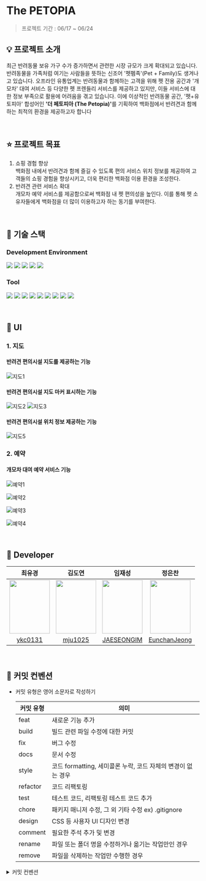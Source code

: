 # The PETOPIA
> 프로젝트 기간 : 06/17 ~ 06/24

## 💡 프로젝트 소개
최근 반려동물 보유 가구 수가 증가하면서 관련한 시장 규모가 크게 확대되고 있습니다. 반려동물을
가족처럼 여기는 사람들을 뜻하는 신조어 '펫펨족'(Pet + Family)도 생겨나고 있습니다. 오프라인
유통업계는 반려동물과 함께하는 고객을 위해 펫 전용 공간과 '개모차' 대여 서비스 등 다양한 펫
프렌들리 서비스를 제공하고 있지만, 이들 서비스에 대한 정보 부족으로 활용에 어려움을 겪고
있습니다. 이에 이상적인 반려동물 공간, '펫+유토피아' 합성어인 <b>'더 페토피아 (The Petopia)'</b>를
기획하여 백화점에서 반려견과 함께하는 최적의 환경을 제공하고자 합니다

<br>

## ⭐️ 프로젝트 목표
1. 쇼핑 경험 향상 <br>
  백화점 내에서 반려견과 함께 즐길 수 있도록 편의 서비스 위치 정보를 제공하여 고객들의 쇼핑 경험을 향상시키고, 더욱 편리한 백화점 이용 환경을 조성한다.
2. 반려견 관련 서비스 확대 <br>
  개모차 예약 서비스를 제공함으로써 백화점 내 펫 편의성을 높인다. 이를 통해 펫 소유자들에게 백화점을 더 많이 이용하고자 하는 동기를 부여한다.

<br>

## 🔧 기술 스택
### Development Environment
<img src="https://img.shields.io/badge/React.js-61DAFB?style=for-the-badge&logo=react&logoColor=white"> <img src="https://img.shields.io/badge/node.js-5FA04E?style=for-the-badge&logo=javascript&logoColor=white"> <img src="https://img.shields.io/badge/JavaScript-F7DF1E?style=for-the-badge&logo=javascript&logoColor=white"> <img src="https://img.shields.io/badge/html5-E34F26?style=for-the-badge&logo=html5&logoColor=white"> <img src="https://img.shields.io/badge/css-1572B6?style=for-the-badge&logo=css3&logoColor=white">

### Tool
<img src="https://img.shields.io/badge/figma-F24E1E?style=for-the-badge&logo=figma&logoColor=white"> <img src="https://img.shields.io/badge/git-F05032?style=for-the-badge&logo=git&logoColor=white"> <img src="https://img.shields.io/badge/github-181717?style=for-the-badge&logo=github&logoColor=white"> <img src="https://img.shields.io/badge/slack-4A154B?style=for-the-badge&logo=slack&logoColor=white"> <img src="https://img.shields.io/badge/discord-5865F2?style=for-the-badge&logo=discord&logoColor=white"> <img src="https://img.shields.io/badge/notion-000000?style=for-the-badge&logo=notion&logoColor=white"> <img src="https://img.shields.io/badge/google sheet-34A853?style=for-the-badge&logo=googlesheets&logoColor=white"> <img src="https://img.shields.io/badge/google docs-4285F4?style=for-the-badge&logo=googledocs&logoColor=white"> <img src="https://img.shields.io/badge/draw.io-F08705?style=for-the-badge&logo=diagramsdotnet&logoColor=white">

<br>

## 🎨 UI 
### 1. 지도
#### 반려견 편의시설 지도를 제공하는 기능
![지도1](https://github.com/Zui-Topia/Pet-Topia-React/assets/89077219/1ed9b36c-c103-4fb0-bdcd-d9c1a1972473)

#### 반려견 편의시설 지도 마커 표시하는 기능
![지도2](https://github.com/Zui-Topia/Pet-Topia-React/assets/89077219/9da0a71a-aa24-43eb-96b7-8160555e4be0)
![지도3](https://github.com/Zui-Topia/Pet-Topia-React/assets/89077219/8d080b06-4340-4483-891d-57fac9ae3f62)

#### 반려견 편의시설 위치 정보 제공하는 기능
![지도5](https://github.com/Zui-Topia/Pet-Topia-React/assets/89077219/45ddb385-e100-4f46-b49e-eea26eabb8bb)


### 2. 예약
#### 개모차 대여 예약 서비스 기능
![예약1](https://github.com/Zui-Topia/Pet-Topia-React/assets/89077219/25e8265d-1457-4ac3-a399-68afa36b2003)

![예약2](https://github.com/Zui-Topia/Pet-Topia-React/assets/89077219/90d2428f-8f4e-4b47-9f93-1e7f524a9ac9)

![예약3](https://github.com/Zui-Topia/Pet-Topia-React/assets/89077219/17084458-0b2e-44bd-8e7e-6130923c9e45)

![예약4](https://github.com/Zui-Topia/Pet-Topia-React/assets/89077219/7ce3719e-021d-4cb9-a25a-71850c3be7d8)

<br>

## 👥 Developer
  | 최유경 | 김도연 | 임재성 | 정은찬 
  | :---: | :---: | :---: | :---: | 
  | <img src="https://github.com/Zui-Topia/Pet-Topia-React/assets/61011209/1bd7001b-da2e-437b-b131-87f88997cd28" width="105" height="140">| <img src="https://github.com/Zui-Topia/Pet-Topia-React/assets/61011209/56c6a517-ea3d-4dd0-819b-fa218b0f5d61"  width="105" height="140"> | <img src="https://github.com/Zui-Topia/Pet-Topia-React/assets/61011209/cac97b9e-05ad-42c3-8562-93d07e70c929"  width="105" height="140"> | <img src="https://github.com/Zui-Topia/Pet-Topia-React/assets/61011209/84078b88-4e33-4a0a-b637-58e0def2fc12"  width="105" height="140"> |
  | [ykc0131](https://github.com/ykc0131) | [mju1025](https://github.com/mju1025) | [JAESEONGIM](https://github.com/JAESEONGIM) | [EunchanJeong](https://github.com/EunchanJeong) |   

<!--![최유경](https://github.com/Zui-Topia/Pet-Topia-React/assets/61011209/1bd7001b-da2e-437b-b131-87f88997cd28)
![임재성](https://github.com/Zui-Topia/Pet-Topia-React/assets/61011209/cac97b9e-05ad-42c3-8562-93d07e70c929)
![정은찬](https://github.com/Zui-Topia/Pet-Topia-React/assets/61011209/84078b88-4e33-4a0a-b637-58e0def2fc12)
-->

<br>

## 📌 커밋 컨벤션
- 커밋 유형은 영어 소문자로 작성하기
    
    | 커밋 유형 | 의미 |
    | --- | --- |
    | feat | 새로운 기능 추가 |
    | build | 빌드 관련 파일 수정에 대한 커밋 |
    | fix | 버그 수정 |
    | docs | 문서 수정 |
    | style | 코드 formatting, 세미콜론 누락, 코드 자체의 변경이 없는 경우 |
    | refactor | 코드 리팩토링 |
    | test | 테스트 코드, 리팩토링 테스트 코드 추가 |
    | chore | 패키지 매니저 수정, 그 외 기타 수정 ex) .gitignore |
    | design | CSS 등 사용자 UI 디자인 변경 |
    | comment | 필요한 주석 추가 및 변경 |
    | rename | 파일 또는 폴더 명을 수정하거나 옮기는 작업만인 경우 |
    | remove | 파일을 삭제하는 작업만 수행한 경우 |

<details>
  <summary>커밋 컨벤션</summary>
  <div>
    <br>
    <strong> 1. 제목과 본문을 빈행으로 분리 </strong><br>
    - 커밋 유형 이후 제목과 본문은 한글로 작성하여 내용이 잘 전달될 수 있도록 할 것 <br>
    - 본문에는 변경한 내용과 이유 설명 (어떻게보다는 무엇 & 왜를 설명) <br><br>
    <strong> 2. 커밋 유형을 적고 한 칸 띄고 콜론 적고 한 칸 띈 후 제목 작성하기 </strong><br><br>
    
    ```bash
    git commit -m "feat : 타이틀 - 컴포넌트"
    ```
  <strong> 3. 끝에는 `.` 금지 </strong><br><br>
  <strong> 4. 제목은 영문 기준 50자 이내로 할 것 </strong><br>
  </div>
</details>
